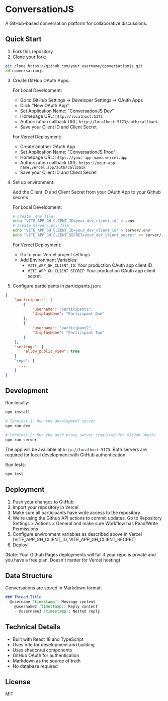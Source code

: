# ConversationJS

A GitHub-based conversation platform for collaborative discussions.

## Quick Start

1. Fork this repository
2. Clone your fork:

```bash
git clone https://github.com/your_username/conversationjs.git
cd conversationjs
```

3. Create GitHub OAuth Apps:

   For Local Development:
   - Go to GitHub Settings -> Developer Settings -> OAuth Apps
   - Click "New OAuth App"
   - Set Application Name: "ConversationJS Dev"
   - Homepage URL: `http://localhost:5173`
   - Authorization callback URL: `http://localhost:5173/auth/callback`
   - Save your Client ID and Client Secret

   For Vercel Deployment:
   - Create another OAuth App
   - Set Application Name: "ConversationJS Prod"
   - Homepage URL: `https://your-app-name.vercel.app`
   - Authorization callback URL: `https://your-app-name.vercel.app/auth/callback`
   - Save your Client ID and Client Secret

4. Set up environment:

   Add the Client ID and Client Secret from your OAuth App to your Github secrets

   For Local Development:
   ```bash
   # Create .env file
   echo "VITE_APP_GH_CLIENT_ID=your_dev_client_id" > .env
   # Create server/.env file
   echo "VITE_APP_GH_CLIENT_ID=your_dev_client_id" > server/.env
   echo "VITE_APP_GH_CLIENT_SECRET=your_dev_client_secret" >> server/.env
   ```

   For Vercel Deployment:
   - Go to your Vercel project settings
   - Add Environment Variables:
     - `VITE_APP_GH_CLIENT_ID`: Your production OAuth app client ID
     - `VITE_APP_GH_CLIENT_SECRET`: Your production OAuth app client secret

6. Configure participants in participants.json:
 
```json
{
    "participants": [
        {
            "username": "participant1",
            "displayName": "Participant One"
        },
        {
            "username": "participant2",
            "displayName": "Participant Two"
        }
    ],
    "settings": {
        "allow_public_view": true
    }
    "repo": {
      ...
    }
}
```

## Development

Run locally:
```bash
npm install

# Terminal 1: Run the development server
npm run dev

# Terminal 2: Run the auth proxy server (required for GitHub OAuth)
npm run server
```

The app will be available at `http://localhost:5173`. Both servers are required for local development with GitHub authentication.

Run tests:
```bash
npm test
```

## Deployment

1. Push your changes to GitHub
2. Import your repository in Vercel
3. Make sure all participants have write access to the repository
4. We're using the Github API actions to commit updates. Go to Repository Settings > Actions > General and make sure Workflow has Read/Write Permissions
5. Configure environment variables as described above in Vercel (VITE_APP_GH_CLIENT_ID, VITE_APP_GH_CLIENT_SECRET)
6. Deploy!

(Note: Your Github Pages deployments will fail if your repo is private and you have a free plan. Doesn't matter for Vercel hosting)

## Data Structure

Conversations are stored in Markdown format:

```markdown
### Thread Title
- @username [timestamp]: Message content
  - @username2 [timestamp]: Reply content
    - @username3 [timestamp]: Nested reply
```

## Technical Details

- Built with React 18 and TypeScript
- Uses Vite for development and building
- Uses shadcn/ui components
- GitHub OAuth for authentication
- Markdown as the source of truth
- No database required

## License

MIT
